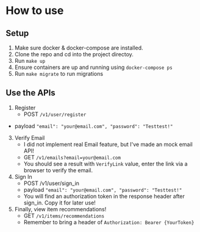 # How to use
## Setup
1. Make sure docker & docker-compose are installed.
2. Clone the repo and cd into the project directoy.
3. Run `make up`
4. Ensure containers are up and running using `docker-compose ps`
5. Run `make migrate` to run migrations

## Use the APIs 
1. Register
   - POST `/v1/user/register`
  - payload ```"email": "your@email.com", "password": "Testtest!"```
3. Verify Email
   - I did not implement real Email feature, but I've made an mock email API!
   - GET `/v1/emails?email=your@email.com`
   - You should see a result with `VerifyLink` value, enter the link via a browser to verify the email.
4. Sign In
     - POST /v1/user/sign_in
     - payload ```"email": "your@email.com", "password": "Testtest!"```
     - You will find an authorization token in the response header after sign_in. Copy it for later use!
5. Finally, view item recommendations!
   - GET `/v1/items/recommendations`
   - Remember to bring a header of `Authorization: Bearer {YourToken}`
